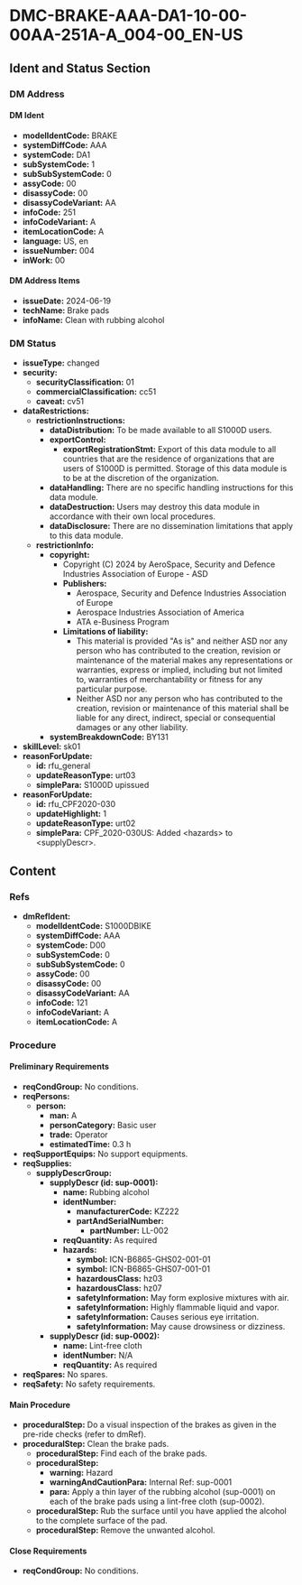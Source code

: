 # DMC-BRAKE-AAA-DA1-10-00-00AA-251A-A_004-00_EN-US

## Ident and Status Section

### DM Address

#### DM Ident

*   **modelIdentCode:** BRAKE
*   **systemDiffCode:** AAA
*   **systemCode:** DA1
*   **subSystemCode:** 1
*   **subSubSystemCode:** 0
*   **assyCode:** 00
*   **disassyCode:** 00
*   **disassyCodeVariant:** AA
*   **infoCode:** 251
*   **infoCodeVariant:** A
*   **itemLocationCode:** A
*   **language:** US, en
*   **issueNumber:** 004
*   **inWork:** 00

#### DM Address Items

*   **issueDate:** 2024-06-19
*   **techName:** Brake pads
*   **infoName:** Clean with rubbing alcohol

### DM Status

*   **issueType:** changed
*   **security:**
    *   **securityClassification:** 01
    *   **commercialClassification:** cc51
    *   **caveat:** cv51
*   **dataRestrictions:**
    *   **restrictionInstructions:**
        *   **dataDistribution:** To be made available to all S1000D users.
        *   **exportControl:**
            *   **exportRegistrationStmt:** Export of this data module to all countries that are the residence of organizations that are users of S1000D is permitted. Storage of this data module is to be at the discretion of the organization.
        *   **dataHandling:** There are no specific handling instructions for this data module.
        *   **dataDestruction:** Users may destroy this data module in accordance with their own local procedures.
        *   **dataDisclosure:** There are no dissemination limitations that apply to this data module.
    *   **restrictionInfo:**
        *   **copyright:**
            *   Copyright (C) 2024 by AeroSpace, Security and Defence Industries Association of Europe - ASD
            *   **Publishers:**
                *   Aerospace, Security and Defence Industries Association of Europe
                *   Aerospace Industries Association of America
                *   ATA e-Business Program
            *   **Limitations of liability:**
                *   This material is provided "As is" and neither ASD nor any person who has contributed to the creation, revision or maintenance of the material makes any representations or warranties, express or implied, including but not limited to, warranties of merchantability or fitness for any particular purpose.
                *   Neither ASD nor any person who has contributed to the creation, revision or maintenance of this material shall be liable for any direct, indirect, special or consequential damages or any other liability.
        *   **systemBreakdownCode:** BY131
*   **skillLevel:** sk01
*   **reasonForUpdate:**
    *   **id:** rfu_general
    *   **updateReasonType:** urt03
    *   **simplePara:** S1000D upissued
*   **reasonForUpdate:**
    *   **id:** rfu_CPF2020-030
    *   **updateHighlight:** 1
    *   **updateReasonType:** urt02
    *   **simplePara:** CPF_2020-030US: Added &lt;hazards&gt; to &lt;supplyDescr&gt;.

## Content

### Refs

*   **dmRefIdent:**
    *   **modelIdentCode:** S1000DBIKE
    *   **systemDiffCode:** AAA
    *   **systemCode:** D00
    *   **subSystemCode:** 0
    *   **subSubSystemCode:** 0
    *   **assyCode:** 00
    *   **disassyCode:** 00
    *   **disassyCodeVariant:** AA
    *   **infoCode:** 121
    *   **infoCodeVariant:** A
    *   **itemLocationCode:** A

### Procedure

#### Preliminary Requirements

*   **reqCondGroup:** No conditions.
*   **reqPersons:**
    *   **person:**
        *   **man:** A
        *   **personCategory:** Basic user
        *   **trade:** Operator
        *   **estimatedTime:** 0.3 h
*   **reqSupportEquips:** No support equipments.
*   **reqSupplies:**
    *   **supplyDescrGroup:**
        *   **supplyDescr (id: sup-0001):**
            *   **name:** Rubbing alcohol
            *   **identNumber:**
                *   **manufacturerCode:** KZ222
                *   **partAndSerialNumber:**
                    *   **partNumber:** LL-002
            *   **reqQuantity:** As required
            *   **hazards:**
                *   **symbol:** ICN-B6865-GHS02-001-01
                *   **symbol:** ICN-B6865-GHS07-001-01
                *   **hazardousClass:** hz03
                *   **hazardousClass:** hz07
                *   **safetyInformation:** May form explosive mixtures with air.
                *   **safetyInformation:** Highly flammable liquid and vapor.
                *   **safetyInformation:** Causes serious eye irritation.
                *   **safetyInformation:** May cause drowsiness or dizziness.
        *   **supplyDescr (id: sup-0002):**
            *   **name:** Lint-free cloth
            *   **identNumber:** N/A
            *   **reqQuantity:** As required
*   **reqSpares:** No spares.
*   **reqSafety:** No safety requirements.
#### Main Procedure

*   **proceduralStep:** Do a visual inspection of the brakes as given in the pre-ride checks (refer to dmRef).
*   **proceduralStep:** Clean the brake pads.
    *   **proceduralStep:** Find each of the brake pads.
    *   **proceduralStep:**
        *   **warning:** Hazard
        *   **warningAndCautionPara:** Internal Ref: sup-0001
        *   **para:** Apply a thin layer of the rubbing alcohol (sup-0001) on each of the brake pads using a lint-free cloth (sup-0002).
    *   **proceduralStep:** Rub the surface until you have applied the alcohol to the complete surface of the pad.
    *   **proceduralStep:** Remove the unwanted alcohol.

#### Close Requirements

*   **reqCondGroup:** No conditions.